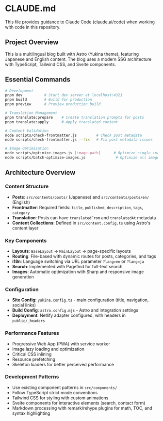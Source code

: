 # CLAUDE.md

This file provides guidance to Claude Code (claude.ai/code) when working with code in this repository.

## Project Overview

This is a multilingual blog built with Astro (Yukina theme), featuring Japanese and English content. The blog uses a modern SSG architecture with TypeScript, Tailwind CSS, and Svelte components.

## Essential Commands

```bash
# Development
pnpm dev          # Start dev server at localhost:4321
pnpm build        # Build for production
pnpm preview      # Preview production build

# Translation Management
pnpm translate:prepare    # Create translation prompts for posts
pnpm translate:apply      # Apply translated content

# Content Validation
node scripts/check-frontmatter.js         # Check post metadata
node scripts/check-frontmatter.js --fix   # Fix post metadata issues

# Image Optimization
node scripts/optimize-images.js [image-path]      # Optimize single image
node scripts/batch-optimize-images.js              # Optimize all images
```

## Architecture Overview

### Content Structure
- **Posts**: `src/contents/posts/` (Japanese) and `src/contents/posts/en/` (English)
- **Frontmatter**: Required fields: `title`, `published`, `description`, `tags`, `category`
- **Translation**: Posts can have `translatedFrom` and `translatedAt` metadata
- **Content Collections**: Defined in `src/content.config.ts` using Astro's content layer

### Key Components
- **Layouts**: `BaseLayout` → `MainLayout` → page-specific layouts
- **Routing**: File-based with dynamic routes for posts, categories, and tags
- **i18n**: Language switching via URL parameter `?lang=en` or `?lang=ja`
- **Search**: Implemented with Pagefind for full-text search
- **Images**: Automatic optimization with Sharp and responsive image generation

### Configuration
- **Site Config**: `yukina.config.ts` - main configuration (title, navigation, social links)
- **Build Config**: `astro.config.mjs` - Astro and integration settings
- **Deployment**: Netlify adapter configured, with headers in `public/_headers`

### Performance Features
- Progressive Web App (PWA) with service worker
- Image lazy loading and optimization
- Critical CSS inlining
- Resource prefetching
- Skeleton loaders for better perceived performance

### Development Patterns
- Use existing component patterns in `src/components/`
- Follow TypeScript strict mode conventions
- Tailwind CSS for styling with custom animations
- Svelte components for interactive elements (search, contact form)
- Markdown processing with remark/rehype plugins for math, TOC, and syntax highlighting